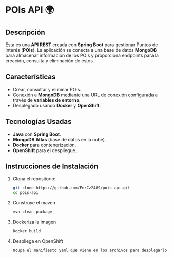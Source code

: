 # POIs API 🌍

## Descripción
Esta es una **API REST** creada con **Spring Boot** para gestionar Puntos de Interés (**POIs**). La aplicación se conecta a una base de datos **MongoDB** para almacenar información de los POIs y proporciona endpoints para la creación, consulta y eliminación de estos.

## Características
- Crear, consultar y eliminar POIs.
- Conexión a **MongoDB** mediante una URL de conexión configurada a través de **variables de entorno**.
- Desplegado usando **Docker** y **OpenShift**.

## Tecnologías Usadas
- **Java** con **Spring Boot**.
- **MongoDB Atlas** (base de datos en la nube).
- **Docker** para contenerización.
- **OpenShift** para el despliegue.

## Instrucciones de Instalación

1. Clona el repositorio:
   ```bash
   git clone https://github.com/FerCz2489/pois-api.git
   cd pois-api
2. Construye el maven
   ```bash
   mvn clean package
3. Dockeriza la imagen
   ```bash
   Docker build
4. Despliega en OpenShift
   ```bash
   Ocupa el manifiesto yaml que viene en los archivos para desplegarlo con comandos oc
